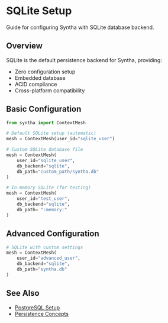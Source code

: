 # SQLite Setup

Guide for configuring Syntha with SQLite database backend.

## Overview

SQLite is the default persistence backend for Syntha, providing:
- Zero configuration setup
- Embedded database
- ACID compliance
- Cross-platform compatibility

## Basic Configuration

```python
from syntha import ContextMesh

# Default SQLite setup (automatic)
mesh = ContextMesh(user_id="sqlite_user")

# Custom SQLite database file
mesh = ContextMesh(
    user_id="sqlite_user",
    db_backend="sqlite",
    db_path="custom_path/syntha.db"
)

# In-memory SQLite (for testing)
mesh = ContextMesh(
    user_id="test_user",
    db_backend="sqlite",
    db_path= ":memory:"
)
```

## Advanced Configuration

```python
# SQLite with custom settings
mesh = ContextMesh(
    user_id="advanced_user",
    db_backend="sqlite",
    db_path="syntha.db"
)
```

## See Also

- [PostgreSQL Setup](postgresql.md)
- [Persistence Concepts](../../user-guide/concepts/persistence.md)

